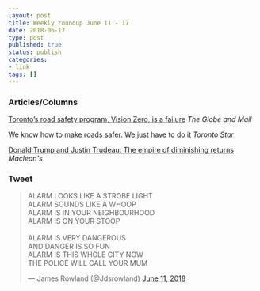 ```yaml
---
layout: post
title: Weekly roundup June 11 - 17
date: 2018-06-17
type: post
published: true
status: publish
categories:
- link
tags: []
---
```


### Articles/Columns

[Toronto’s road safety program, Vision Zero, is a failure](https://www.theglobeandmail.com/amp/opinion/editorials/article-globe-editorial-torontos-road-safety-program-vision-zero-is-a/ "Globe editorial: Toronto’s road safety program, Vision Zero, is a failure") *The Globe and Mail*

[We know how to make roads safer. We just have to do it](https://www.thestar.com/opinion/star-columnists/2018/06/14/we-know-how-to-make-roads-safer-we-just-have-to-do-it.html "We know how to make roads safer. We just have to do it. By Edward Keenan") *Toronto Star*

[Donald Trump and Justin Trudeau: The empire of diminishing returns](https://www.macleans.ca/politics/donald-trump-and-justin-trudeau-place-in-hell/ "Donald Trump and Justin Trudeau: The empire of diminishing returns. By Paul Wells") *Maclean's*

### Tweet
<blockquote class="twitter-tweet" data-lang="en"><p lang="en" dir="ltr">ALARM LOOKS LIKE A STROBE LIGHT<br>ALARM SOUNDS LIKE A WHOOP<br>ALARM IS IN YOUR NEIGHBOURHOOD <br>ALARM IS ON YOUR STOOP<br><br>ALARM IS VERY DANGEROUS<br>AND DANGER IS SO FUN<br>ALARM IS THIS WHOLE CITY NOW<br>THE POLICE WILL CALL YOUR MUM</p>&mdash; James Rowland (@Jdsrowland) <a href="https://twitter.com/Jdsrowland/status/1006321530136072193?ref_src=twsrc%5Etfw">June 11, 2018</a></blockquote> <script async src="https://platform.twitter.com/widgets.js" charset="utf-8"></script> 
